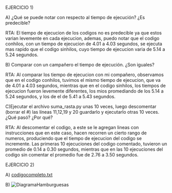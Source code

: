 EJERCICIO 1)

A) ¿Qué se puede notar con respecto al tiempo de ejecución? ¿Es predecible?

RTA: El tiempo de ejecucion de los codigos no es predecible ya que estos varian levemente en cada ejecucion, ademas, puedo notar que el codigo conhilos, con un tiempo de ejecucion de 4.01 a 4.03 segundos, se ejecuta mas rapido que el codigo sinhilos, cuyo tiempo de ejecucion varia de 5.14 a 5.24 segundos.


B) Comparar con un campañero el tiempo de ejecución. ¿Son iguales?

RTA: Al comparar los tiempo de ejecucion con mi compañero, observamos que en el codigo conhilos, tuvimos el mismo tiempo de ejecucion, que va de 4.01 a 4.03 segundos, mientras que en el codigo sinhilos, los tiempos de ejecucion fueron levemente diferentes, los mios promediando de los 5.14 a 5.24 segundos, y los de el de 5.41 a 5.43 segundos.


C)Ejecutar el archivo suma_rasta.py unas 10 veces, luego descomentar (borrar el #) las líneas 11,12,19 y 20 guardarlo y ejecutarlo otras 10 veces. 
¿Qué pasó? ¿Por qué?

RTA: Al descomentar el codigo, a este se le agregan lineas con instrucciones que en este caso, hacen recorren un cierto rango de numeros, produciendo que el tiempo de ejecucion del codigo se incremente. Las primeras 10 ejecuciones del codigo comentado, tuvieron un promedio de 0.14 a 0.30 segundos, mientras que en las 10 ejecuciones del codigo sin comentar el promedio fue de 2.76 a 3.50 segundos.


EJERCICIO 2)

A) [codigocompleto.txt](https://github.com/agustinasobral/ASO2024TPs/files/15315137/codigocompleto.txt)



B) ![DiagramaHamburguesas](https://github.com/agustinasobral/ASO2024TPs/assets/167656580/2052393a-2cf2-4cfd-b704-2f2487580492)


